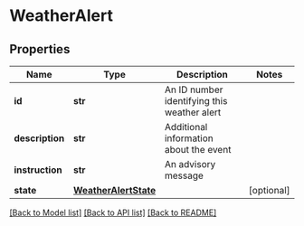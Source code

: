 # WeatherAlert

## Properties
Name | Type | Description | Notes
------------ | ------------- | ------------- | -------------
**id** | **str** | An ID number identifying this weather alert | 
**description** | **str** | Additional information about the event | 
**instruction** | **str** | An advisory message | 
**state** | [**WeatherAlertState**](WeatherAlertState.md) |  | [optional] 

[[Back to Model list]](../README.md#documentation-for-models) [[Back to API list]](../README.md#documentation-for-api-endpoints) [[Back to README]](../README.md)

